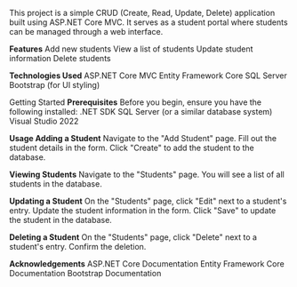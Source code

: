 This project is a simple CRUD (Create, Read, Update, Delete) application built using ASP.NET Core MVC. It serves as a student portal where students can be managed through a web interface.

**Features**
    Add new students
    View a list of students
    Update student information
    Delete students

**Technologies Used**
    ASP.NET Core MVC
    Entity Framework Core
    SQL Server
    Bootstrap (for UI styling)

  Getting Started
**Prerequisites**
Before you begin, ensure you have the following installed:
    .NET SDK
    SQL Server (or a similar database system)
    Visual Studio 2022

**Usage
Adding a Student**
    Navigate to the "Add Student" page.
    Fill out the student details in the form.
    Click "Create" to add the student to the database.

**Viewing Students**
    Navigate to the "Students" page.
    You will see a list of all students in the database.
    
**Updating a Student**
    On the "Students" page, click "Edit" next to a student's entry.
    Update the student information in the form.
    Click "Save" to update the student in the database.
    
**Deleting a Student**
    On the "Students" page, click "Delete" next to a student's entry.
    Confirm the deletion.
    
**Acknowledgements**
    ASP.NET Core Documentation
    Entity Framework Core Documentation
    Bootstrap Documentation





